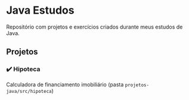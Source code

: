 # Java Estudos

Repositório com projetos e exercícios criados durante meus estudos de Java.

## Projetos

### ✔️ Hipoteca
Calculadora de financiamento imobiliário (pasta `projetos-java/src/hipoteca`)
